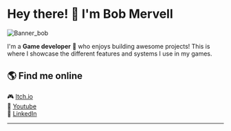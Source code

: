 # Hey there! 👋 I'm Bob Mervell

![Banner_bob](https://github.com/user-attachments/assets/4ed148cc-5065-4442-9fc7-acb7c69b77f6)



I'm a **Game developer** 🚀 who enjoys building awesome projects!
This is where I showcase the different features and systems I use in my games.
 <!--
## 🛠 Latest projects  
🔹 Languages: JavaScript, Python, C++  
🔹 Frontend: React, Vue, TailwindCSS  
🔹 Backend: Node.js, Express, Firebase  
🔹 Database: PostgreSQL, MongoDB  
-->
## 🌎 Find me online  
🎮 [Itch.io](https://bob-mervell.itch.io/)  
🎥 [Youtube](https://www.youtube.com/@bobmervell7044)  
🔗 [LinkedIn](https://www.linkedin.com/in/lucas-rouze)  

---


